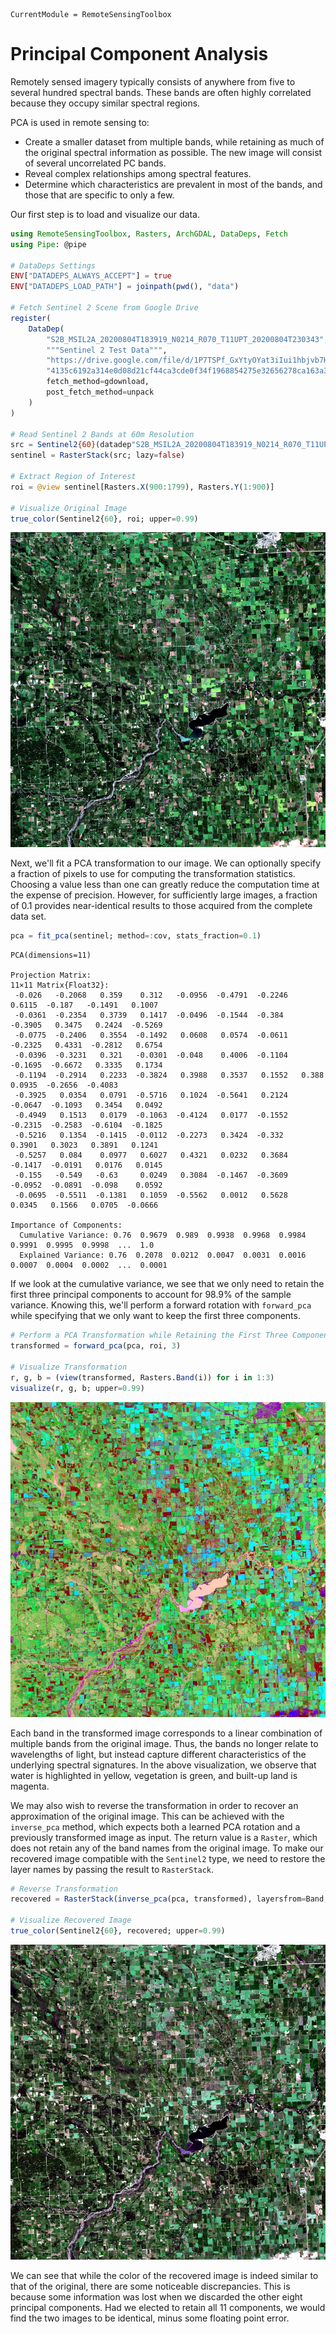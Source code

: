 ```@meta
CurrentModule = RemoteSensingToolbox
```

# Principal Component Analysis

Remotely sensed imagery typically consists of anywhere from five to several hundred spectral bands. These bands are often highly correlated because they occupy similar spectral regions. 

PCA is used in remote sensing to:
- Create a smaller dataset from multiple bands, while retaining as much of the original spectral information as possible. The new image will consist of several uncorrelated PC bands.
- Reveal complex relationships among spectral features.
- Determine which characteristics are prevalent in most of the bands, and those that are specific to only a few.

Our first step is to load and visualize our data.

```julia
using RemoteSensingToolbox, Rasters, ArchGDAL, DataDeps, Fetch
using Pipe: @pipe

# DataDeps Settings
ENV["DATADEPS_ALWAYS_ACCEPT"] = true
ENV["DATADEPS_LOAD_PATH"] = joinpath(pwd(), "data")

# Fetch Sentinel 2 Scene from Google Drive
register(
    DataDep(
        "S2B_MSIL2A_20200804T183919_N0214_R070_T11UPT_20200804T230343", 
        """Sentinel 2 Test Data""", 
        "https://drive.google.com/file/d/1P7TSPf_GxYtyOYat3iIui1hbjvb7H6a0/view?usp=sharing", 
        "4135c6192a314e0d08d21cf44ca3cde0f34f1968854275e32656278ca163a3e0", 
        fetch_method=gdownload, 
        post_fetch_method=unpack
    )
)

# Read Sentinel 2 Bands at 60m Resolution
src = Sentinel2{60}(datadep"S2B_MSIL2A_20200804T183919_N0214_R070_T11UPT_20200804T230343")
sentinel = RasterStack(src; lazy=false)

# Extract Region of Interest
roi = @view sentinel[Rasters.X(900:1799), Rasters.Y(1:900)]

# Visualize Original Image
true_color(Sentinel2{60}, roi; upper=0.99)
```

![](figures/original.jpg)

Next, we'll fit a PCA transformation to our image. We can optionally specify a fraction of 
pixels to use for computing the transformation statistics. Choosing a value less than one can
greatly reduce the computation time at the expense of precision. However, for sufficiently large 
images, a fraction of 0.1 provides near-identical results to those acquired from the complete data 
set.

```julia
pca = fit_pca(sentinel; method=:cov, stats_fraction=0.1)
```
```
PCA(dimensions=11) 

Projection Matrix:
11×11 Matrix{Float32}:
 -0.026   -0.2068   0.359    0.312   -0.0956  -0.4791  -0.2246   0.6115  -0.187   -0.1491   0.1007
 -0.0361  -0.2354   0.3739   0.1417  -0.0496  -0.1544  -0.384   -0.3905   0.3475   0.2424  -0.5269
 -0.0775  -0.2406   0.3554  -0.1492   0.0608   0.0574  -0.0611  -0.2325   0.4331  -0.2812   0.6754
 -0.0396  -0.3231   0.321   -0.0301  -0.048    0.4006  -0.1104  -0.1695  -0.6672   0.3335   0.1734
 -0.1194  -0.2914   0.2233  -0.3824   0.3988   0.3537   0.1552   0.388    0.0935  -0.2656  -0.4083
 -0.3925   0.0354   0.0791  -0.5716   0.1024  -0.5641   0.2124  -0.0647  -0.1093   0.3454   0.0492
 -0.4949   0.1513   0.0179  -0.1063  -0.4124   0.0177  -0.1552  -0.2315  -0.2583  -0.6104  -0.1825
 -0.5216   0.1354  -0.1415  -0.0112  -0.2273   0.3424  -0.332    0.3901   0.3023   0.3891   0.1241
 -0.5257   0.084    0.0977   0.6027   0.4321   0.0232   0.3684  -0.1417  -0.0191   0.0176   0.0145
 -0.155   -0.549   -0.63     0.0249   0.3084  -0.1467  -0.3609  -0.0952  -0.0891  -0.098    0.0592
 -0.0695  -0.5511  -0.1381   0.1059  -0.5562   0.0012   0.5628   0.0345   0.1566   0.0705  -0.0666

Importance of Components:
  Cumulative Variance: 0.76  0.9679  0.989  0.9938  0.9968  0.9984  0.9991  0.9995  0.9998  ...  1.0
  Explained Variance: 0.76  0.2078  0.0212  0.0047  0.0031  0.0016  0.0007  0.0004  0.0002  ...  0.0001
```

If we look at the cumulative variance, we see that we only need to retain the first three principal 
components to account for 98.9% of the sample variance. Knowing this, we'll perform a forward rotation with `forward_pca` while specifying that we only want to keep the first three components.

```julia
# Perform a PCA Transformation while Retaining the First Three Components
transformed = forward_pca(pca, roi, 3)

# Visualize Transformation
r, g, b = (view(transformed, Rasters.Band(i)) for i in 1:3)
visualize(r, g, b; upper=0.99)
```

![](figures/pca.jpg)

Each band in the transformed image corresponds to a linear combination of multiple bands from the 
original image. Thus, the bands no longer relate to wavelengths of light, but instead capture 
different characteristics of the underlying spectral signatures. In the above visualization, we 
observe that water is highlighted in yellow, vegetation is green, and built-up land is magenta. 

We may also wish to reverse the transformation in order to recover an approximation of the original 
image. This can be achieved with the `inverse_pca` method, which expects both a learned PCA rotation 
and a previously transformed image as input. The return value is a `Raster`, which does not retain 
any of the band names from the original image. To make our recovered image compatible with the 
`Sentinel2` type, we need to restore the layer names by passing the result to `RasterStack`.

```julia
# Reverse Transformation
recovered = RasterStack(inverse_pca(pca, transformed), layersfrom=Band, name=names(roi))

# Visualize Recovered Image
true_color(Sentinel2{60}, recovered; upper=0.99)
```

![](figures/recovered.jpg)

We can see that while the color of the recovered image is indeed similar to that of the original,
there are some noticeable discrepancies. This is because some information was lost when we discarded
the other eight principal components. Had we elected to retain all 11 components, we would find the 
two images to be identical, minus some floating point error.